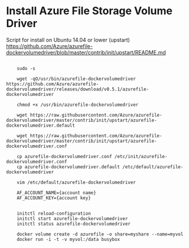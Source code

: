 # Install Azure File Storage Volume Driver

Script for install on Ubuntu 14.04 or lower (upstart)
https://github.com/Azure/azurefile-dockervolumedriver/blob/master/contrib/init/upstart/README.md

```shell

    sudo -s

    wget -qO/usr/bin/azurefile-dockervolumedriver https://github.com/Azure/azurefile-dockervolumedriver/releases/download/v0.5.1/azurefile-dockervolumedriver

    chmod +x /usr/bin/azurefile-dockervolumedriver

    wget https://raw.githubusercontent.com/Azure/azurefile-dockervolumedriver/master/contrib/init/upstart/azurefile-dockervolumedriver.default

    wget https://raw.githubusercontent.com/Azure/azurefile-dockervolumedriver/master/contrib/init/upstart/azurefile-dockervolumedriver.conf

    cp azurefile-dockervolumedriver.conf /etc/init/azurefile-dockervolumedriver.conf
    cp azurefile-dockervolumedriver.default /etc/default/azurefile-dockervolumedriver

    vim /etc/default/azurefile-dockervolumedriver

    AF_ACCOUNT_NAME={account name}
    AF_ACCOUNT_KEY={account key}


    initctl reload-configuration
    initctl start azurefile-dockervolumedriver
    initctl status azurefile-dockervolumedriver

    docker volume create -d azurefile -o share=myshare --name=myvol
    docker run -i -t -v myvol:/data busybox

```





